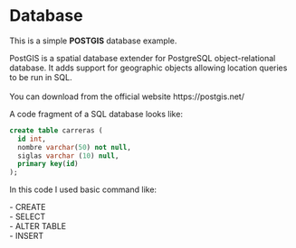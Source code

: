 # Database
<p>This is a simple <strong>POSTGIS</strong> database example.</p>
<p>PostGIS is a spatial database extender for PostgreSQL object-relational database. It adds support for geographic objects allowing location queries to be run in SQL. </br> </br>
You can download from the official website https://postgis.net/</p>
<p> A code fragment of a SQL database looks like:</p>

```sql 
create table carreras (
  id int,
  nombre varchar(50) not null,
  siglas varchar (10) null,
  primary key(id)
);

``` 

<p>In this code I used basic command like:</p>
- CREATE </br>
- SELECT </br>
- ALTER TABLE </br>
- INSERT </br>
